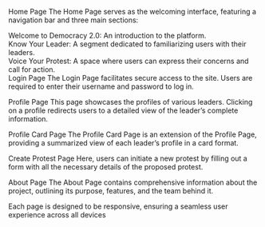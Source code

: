 Home Page The Home Page serves as the welcoming interface, featuring a navigation bar and three main sections:<br>

Welcome to Democracy 2.0: An introduction to the platform.<br>
Know Your Leader: A segment dedicated to familiarizing users with their leaders.<br>
Voice Your Protest: A space where users can express their concerns and call for action.<br>
Login Page The Login Page facilitates secure access to the site. Users are required to enter their username and password to log in.<br>

Profile Page This page showcases the profiles of various leaders. Clicking on a profile redirects users to a detailed view of the leader’s complete information.<br>

Profile Card Page The Profile Card Page is an extension of the Profile Page, providing a summarized view of each leader’s profile in a card format.<br>

Create Protest Page Here, users can initiate a new protest by filling out a form with all the necessary details of the proposed protest.<br>

About Page The About Page contains comprehensive information about the project, outlining its purpose, features, and the team behind it.<br>

Each page is designed to be responsive, ensuring a seamless user experience across all devices<br>